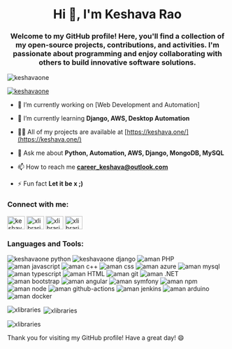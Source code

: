 <h1 align="center">Hi 👋, I'm Keshava Rao</h1>
<h3 align="center">Welcome to my GitHub profile! Here, you'll find a collection of my open-source projects, contributions, and activities. I'm passionate about programming and enjoy collaborating with others to build innovative software solutions.</h3>

<p align="left"> <img src="https://komarev.com/ghpvc/?username=xlibraries&label=Profile%20views&color=0e75b6&style=flat" alt="keshavaone" /> </p>

<p align="left"> <a href="https://github.com/ryo-ma/github-profile-trophy"><img src="https://github-profile-trophy.vercel.app/?username=xlibraries" alt="keshavaone" /></a> </p>

- 🔭 I’m currently working on [Web Development and Automation]

- 🌱 I’m currently learning **Django, AWS, Desktop Automation**

- 👨‍💻 All of my projects are available at [https://keshava.one/](https://keshava.one/)

- 💬 Ask me about **Python, Automation, AWS, Django, MongoDB, MySQL**

- 📫 How to reach me **career_keshava@outlook.com**

- ⚡ Fun fact **Let it be x ;)**

<h3 align="left">Connect with me:</h3>
<p align="left">
<a href="https://linkedin.com/in/keshavaone" target="blank"><img align="center" src="https://raw.githubusercontent.com/rahuldkjain/github-profile-readme-generator/master/src/images/icons/Social/linked-in-alt.svg" alt="keshavaone" height="30" width="40" /></a>
<a href="https://instagram.com/keshava_one" target="blank"><img align="center" src="https://raw.githubusercontent.com/rahuldkjain/github-profile-readme-generator/master/src/images/icons/Social/instagram.svg" alt="xlibraries" height="30" width="40" /></a>
<a href="https://www.youtube.com/@kchennakesavarao1996" target="blank"><img align="center" src="https://raw.githubusercontent.com/rahuldkjain/github-profile-readme-generator/master/src/images/icons/Social/youtube.svg" alt="xlibraries" height="30" width="40" /></a>
<!-- <a href="https://www.hackerrank.com/aman9893089064" target="blank"><img align="center" src="https://raw.githubusercontent.com/rahuldkjain/github-profile-readme-generator/master/src/images/icons/Social/hackerrank.svg" alt="aman9893089064" height="30" width="40" /></a> -->
<a href="https://www.leetcode.com/kesh_one" target="blank"><img align="center" src="https://raw.githubusercontent.com/rahuldkjain/github-profile-readme-generator/master/src/images/icons/Social/leet-code.svg" alt="xlibraries" height="30" width="40" /></a>
<!-- <a href="https://www.hackerearth.com/@aman9893089064" target="blank"><img align="center" src="https://raw.githubusercontent.com/rahuldkjain/github-profile-readme-generator/master/src/images/icons/Social/hackerearth.svg" alt="@aman9893089064" height="30" width="40" /></a>
<a href="https://auth.geeksforgeeks.org/user/xlib" target="blank"><img align="center" src="https://raw.githubusercontent.com/rahuldkjain/github-profile-readme-generator/master/src/images/icons/Social/geeks-for-geeks.svg" alt="xlib" height="30" width="40" /></a> -->
</p>

<h3 align="left">Languages and Tools:</h3>
<p align="left">
<img className="m-1" src="https://img.shields.io/pypi/pyversions/pandas" alt="keshavaone python" />
  
<img className="m-1" src="https://img.shields.io/pypi/frameworkversions/django/django-routines" alt="keshavaone django" />
<img className="m-1" src="https://img.shields.io/badge/php-%23777BB4.svg?style=for-the-badge&logo=php&logoColor=white" alt="aman PHP"/>
<img className="m-1" src="https://img.shields.io/badge/javascript-%23323330.svg?style=for-the-badge&logo=javascript&logoColor=%23F7DF1E" alt="aman javascript" />
<img className="m-1" src="https://img.shields.io/badge/c++-%2300599C.svg?style=for-the-badge&logo=c%2B%2B&logoColor=white" alt="aman c++" />
<img className="m-1" src="https://img.shields.io/badge/css3-%231572B6.svg?style=for-the-badge&logo=css3&logoColor=white" alt="aman css" />
<img className="m-1" src="https://img.shields.io/badge/azure-%230072C6.svg?style=for-the-badge&logo=microsoftazure&logoColor=white" alt="aman azure" />
<img className="m-1" src="https://img.shields.io/badge/mysql-%2300f.svg?style=for-the-badge&logo=mysql&logoColor=white" alt="aman mysql" />
<img className="m-1" src="https://img.shields.io/badge/typescript-%23007ACC.svg?style=for-the-badge&logo=typescript&logoColor=white" alt="aman typescript" />
<img className="m-1" src="https://img.shields.io/badge/html5-%23E34F26.svg?style=for-the-badge&logo=html5&logoColor=white" alt="aman HTML" />
<img className="m-1" src="https://img.shields.io/badge/git-%23F05033.svg?style=for-the-badge&logo=git&logoColor=white" alt="aman git"/>
<img className="m-1" src="https://img.shields.io/badge/.NET-5C2D91?style=for-the-badge&logo=.net&logoColor=white" alt="aman .NET" />
<img className="m-1" src="https://img.shields.io/badge/bootstrap-%238511FA.svg?style=for-the-badge&logo=bootstrap&logoColor=white" alt="aman bootstrap" />
<img className="m-1" src="https://img.shields.io/badge/angular-%23DD0031.svg?style=for-the-badge&logo=angular&logoColor=white" alt="aman angular" />
<img className="m-1" src="https://img.shields.io/badge/symfony-%23000000.svg?style=for-the-badge&logo=symfony&logoColor=white" alt="aman symfony" />
<img className="m-1" src="https://img.shields.io/badge/NPM-%23CB3837.svg?style=for-the-badge&logo=npm&logoColor=white" alt="aman npm" />
<img className="m-1" src="https://img.shields.io/badge/node.js-6DA55F?style=for-the-badge&logo=node.js&logoColor=white" alt="aman node" />
<img className="m-1" src="https://img.shields.io/badge/github%20actions-%232671E5.svg?style=for-the-badge&logo=githubactions&logoColor=white" alt="aman github-actions" />
<img className="m-1" src="https://img.shields.io/badge/jenkins-%232C5263.svg?style=for-the-badge&logo=jenkins&logoColor=white" alt="aman jenkins" />
<img className="m-1" src="https://img.shields.io/badge/-Arduino-00979D?style=for-the-badge&logo=Arduino&logoColor=white" alt="aman arduino" />
<img className="m-1" src="https://img.shields.io/badge/docker-%230db7ed.svg?style=for-the-badge&logo=docker&logoColor=white" alt="aman docker" />
</p>

<p><img align="left" src="https://github-readme-stats.vercel.app/api/top-langs?username=xlibraries&show_icons=true&locale=en&layout=compact" alt="xlibraries" /></p>

<p>&nbsp;<img align="center" src="https://github-readme-stats.vercel.app/api?username=xlibraries&show_icons=true&locale=en" alt="xlibraries" /></p>

<p><img align="center" src="https://github-readme-streak-stats.herokuapp.com/?user=xlibraries&" alt="xlibraries" /></p>

Thank you for visiting my GitHub profile! Have a great day! 😄
